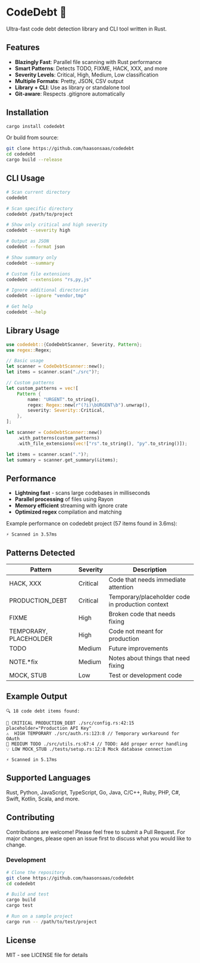 # CodeDebt 🚀

Ultra-fast code debt detection library and CLI tool written in Rust.

## Features

- **Blazingly Fast**: Parallel file scanning with Rust performance
- **Smart Patterns**: Detects TODO, FIXME, HACK, XXX, and more
- **Severity Levels**: Critical, High, Medium, Low classification
- **Multiple Formats**: Pretty, JSON, CSV output
- **Library + CLI**: Use as library or standalone tool
- **Git-aware**: Respects .gitignore automatically

## Installation

```bash
cargo install codedebt
```

Or build from source:
```bash
git clone https://github.com/haasonsaas/codedebt
cd codedebt
cargo build --release
```

## CLI Usage

```bash
# Scan current directory
codedebt

# Scan specific directory
codedebt /path/to/project

# Show only critical and high severity
codedebt --severity high

# Output as JSON
codedebt --format json

# Show summary only
codedebt --summary

# Custom file extensions
codedebt --extensions "rs,py,js"

# Ignore additional directories
codedebt --ignore "vendor,tmp"

# Get help
codedebt --help
```

## Library Usage

```rust
use codedebt::{CodeDebtScanner, Severity, Pattern};
use regex::Regex;

// Basic usage
let scanner = CodeDebtScanner::new();
let items = scanner.scan("./src")?;

// Custom patterns
let custom_patterns = vec![
    Pattern {
        name: "URGENT".to_string(),
        regex: Regex::new(r"(?i)\bURGENT\b").unwrap(),
        severity: Severity::Critical,
    },
];

let scanner = CodeDebtScanner::new()
    .with_patterns(custom_patterns)
    .with_file_extensions(vec!["rs".to_string(), "py".to_string()]);

let items = scanner.scan(".")?;
let summary = scanner.get_summary(&items);
```

## Performance

- **Lightning fast** - scans large codebases in milliseconds
- **Parallel processing** of files using Rayon
- **Memory efficient** streaming with ignore crate
- **Optimized regex** compilation and matching

Example performance on codedebt project (57 items found in 3.6ms):
```
⚡ Scanned in 3.57ms
```

## Patterns Detected

| Pattern | Severity | Description |
|---------|----------|-------------|
| HACK, XXX | Critical | Code that needs immediate attention |
| PRODUCTION_DEBT | Critical | Temporary/placeholder code in production context |
| FIXME | High | Broken code that needs fixing |
| TEMPORARY, PLACEHOLDER | High | Code not meant for production |
| TODO | Medium | Future improvements |
| NOTE.*fix | Medium | Notes about things that need fixing |
| MOCK, STUB | Low | Test or development code |

## Example Output

```
🔍 18 code debt items found:

🚨 CRITICAL PRODUCTION_DEBT ./src/config.rs:42:15 placeholder="Production API Key"
⚠️  HIGH TEMPORARY ./src/auth.rs:123:8 // Temporary workaround for OAuth
📝 MEDIUM TODO ./src/utils.rs:67:4 // TODO: Add proper error handling
💡 LOW MOCK_STUB ./tests/setup.rs:12:8 Mock database connection

⚡ Scanned in 5.17ms
```

## Supported Languages

Rust, Python, JavaScript, TypeScript, Go, Java, C/C++, Ruby, PHP, C#, Swift, Kotlin, Scala, and more.

## Contributing

Contributions are welcome! Please feel free to submit a Pull Request. For major changes, please open an issue first to discuss what you would like to change.

### Development

```bash
# Clone the repository
git clone https://github.com/haasonsaas/codedebt
cd codedebt

# Build and test
cargo build
cargo test

# Run on a sample project
cargo run -- /path/to/test/project
```

## License

MIT - see LICENSE file for details